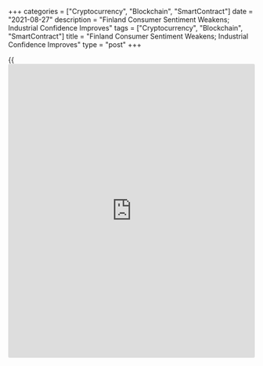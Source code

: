 +++
categories = ["Cryptocurrency", "Blockchain", "SmartContract"]
date = "2021-08-27"
description = "Finland Consumer Sentiment Weakens; Industrial Confidence Improves"
tags = ["Cryptocurrency", "Blockchain", "SmartContract"]
title = "Finland Consumer Sentiment Weakens; Industrial Confidence Improves"
type = "post"
+++

{{<iframe id="large-banner" src="https://www.bounty.group/#slide=12.0" width="100%" height="600" scrolling="no" style="border: 0px solid rgb(216, 221, 230); border-radius: 3px;">}}

Finland's consumer confidence weakened and industrial morale improved in
August, separate survey results showed on Friday.

The consumer sentiment index decreased to 4.0 in August from 4.4 in
July, Statistics Finland said.

Among the four components, expectation concerning consumers' own
economic at present improved in August and household's expectations
concerning own [economy][1] in the next 12 months.

Expectations concerning Finland's economy strengthened and intentions to
spend money on durable goods increased.

The data was collected from 971 persons between August 1 and 19.

Data from the Confederation of Finnish Industries showed that the
manufacturing confidence index rose five points to 22 in August from 17
in July. The reading was above the long-term average of +1.

The construction confidence indicator increased to 5 in August from -3
in July. The reading was weaker than its long-term average of -7.

The service sector confidence indicator fell six points to 15 in August.

The retail trade confidence grew seven points to 18 in August, which was
above the long-term average of -1.

For comments and feedback [contact](https://www.playgroundfx.com/contact/): editorial@rtt[news](https://www.letsplayfx.com/blog/forex-news-website/).com

[Economic News][1]

 **What parts of the world are seeing the best (and worst) economic
performances lately? Click[here][2] to check out our [Econ Scorecard][2]
and find out! See up-to-the-moment [ranking](https://www.playgroundfx.com/blog/crypto-exchange-ranking/)s for the best and worst
performers in [GDP][3], [unemployment rate][4], [inflation][5] and much
more.**

   1. www.rtt[news](https://www.letsplayfx.com/blog/forex-news-website/).com/Content/EconomicNews.aspx
   2. www.rtt[news](https://www.letsplayfx.com/blog/forex-news-website/).com/economic-scorecard/world-rank/industrial-production/highest-performance.aspx
   3. www.rtt[news](https://www.letsplayfx.com/blog/forex-news-website/).com/economic-scorecard/world-rank/GDP/highest-performance.aspx
   4. www.rtt[news](https://www.letsplayfx.com/blog/forex-news-website/).com/economic-scorecard/world-rank/unemployment-rate/lowest-performance.aspx
   5. www.rtt[news](https://www.letsplayfx.com/blog/forex-news-website/).com/economic-scorecard/world-rank/CPI/highest-performance.aspx
